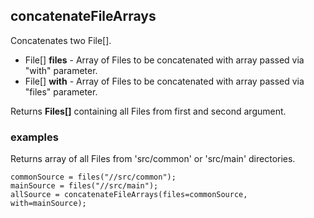 ## concatenateFileArrays

Concatenates two File[].

 * File[] __files__ - Array of Files to be concatenated with array passed
via "with" parameter.
 * File[] __with__ - Array of Files to be concatenated with array passed
via "files" parameter.

Returns __Files[]__ containing all Files from first and second argument.

### examples

Returns array of all Files from 'src/common' or 'src/main' directories.
```
commonSource = files("//src/common");
mainSource = files("//src/main");
allSource = concatenateFileArrays(files=commonSource, with=mainSource);
```
